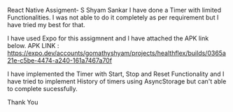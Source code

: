 React Native Assigment- S Shyam Sankar
I have done a Timer with limited Functionalities. I was not able to do it completely as per requirement but I have tried my best for that.

I have used Expo for this assigmnent and I have attached the APK link below.
APK LINK : https://expo.dev/accounts/gomathyshyam/projects/healthflex/builds/0365a21e-c5be-4474-a240-161a7467a70f

I have implemented the Timer with Start, Stop and Reset Functionality and I have tried to implement History of timers using AsyncStorage but can't able to complete sucessfully.

Thank You 
